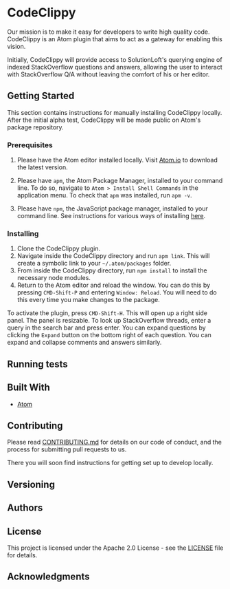 # CodeClippy

Our mission is to make it easy for developers to write high quality code. CodeClippy
is an Atom plugin that aims to act as a gateway for enabling this vision.

Initially, CodeClippy will provide access to SolutionLoft's querying engine
of indexed StackOverflow questions and answers, allowing the user to interact with StackOverflow Q/A without leaving the comfort of his or her editor.

## Getting Started

This section contains instructions for manually installing CodeClippy locally.
After the initial alpha test, CodeClippy will be made public on Atom's package
repository.

### Prerequisites

1. Please have the Atom editor installed locally. Visit [Atom.io](https://atom.io/)
to download the latest version.

2. Please have `apm`, the Atom Package Manager, installed to your command line.
To do so, navigate to `Atom > Install Shell Commands` in the application menu. To check
that `apm` was installed, run `apm -v`.

3. Please have `npm`, the JavaScript package manager, installed to your command line.
See instructions for various ways of installing [here](https://www.npmjs.com/get-npm?utm_source=house&utm_medium=homepage&utm_campaign=free%20orgs&utm_term=Install%20npm).

### Installing

1. Clone the CodeClippy plugin.
2. Navigate inside the CodeClippy directory and run `apm link`. This will create
a symbolic link to your `~/.atom/packages` folder.
3. From inside the CodeClippy directory, run `npm install` to install the necessary
node modules.
4. Return to the Atom editor and reload the window. You can do this by pressing
`CMD-Shift-P` and entering `Window: Reload`. You will need to do this every time
you make changes to the package.

To activate the plugin, press `CMD-Shift-H`. This will open up a right side panel.
The panel is resizable. To look up StackOverflow threads, enter a query in the
search bar and press enter. You can expand questions by clicking the `Expand` button
on the bottom right of each question. You can expand and collapse comments and answers
similarly.

## Running tests

## Built With

* [Atom](https://atom.io/docs)

## Contributing

Please read [CONTRIBUTING.md](https://github.com/SolutionLoft/CodeClippy-Atom/blob/master/CONTRIBUTING.md) for details on our
code of conduct, and the process for submitting pull requests to us.

There you will soon find instructions for getting set up to develop locally.

## Versioning

## Authors

## License

This project is licensed under the Apache 2.0 License - see the [LICENSE](LICENSE) file for details.

## Acknowledgments
